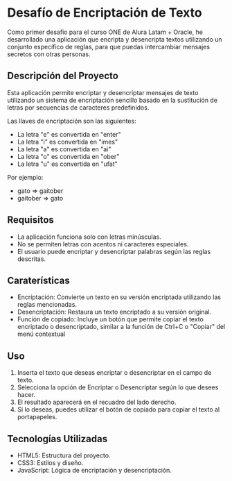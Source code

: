 <h1>Desafío de Encriptación de Texto</h1>
<p>Como primer desafio para el curso ONE de Alura Latam + Oracle, he desarrollado una aplicación que encripta y desencripta textos utilizando un conjunto específico de reglas, para que puedas intercambiar mensajes secretos con otras personas. </p>
<h2>Descripción del Proyecto</h2>
<p>Esta aplicación permite encriptar y desencriptar mensajes de texto utilizando un sistema de encriptación sencillo basado en la sustitución de letras por secuencias de caracteres predefinidos.

Las llaves de encriptación son las siguientes:</p>
<ul>
  <li>La letra "e" es convertida en "enter"</li>
  <li>La letra "i" es convertida en "imes"</li>
  <li>La letra "a" es convertida en "ai"</li>
  <li>La letra "o" es convertida en "ober"</li>
  <li>La letra "u" es convertida en "ufat"</li>
</ul>
<p>Por ejemplo:</p>
<ul>
  <li>gato => gaitober</li>
  <li>gaitober => gato</li>
</ul>
<h2>Requisitos</h2>
  <ul>
    <li>La aplicación funciona solo con letras minúsculas.</li>
    <li>No se permiten letras con acentos ni caracteres especiales.</li>
    <li>El usuario puede encriptar y desencriptar palabras según las reglas descritas.</li>
  </ul>
  <h2>Caraterísticas</h2>
  <ul>
    <li>Encriptación: Convierte un texto en su versión encriptada utilizando las reglas mencionadas.</li>
    <li>Desencriptación: Restaura un texto encriptado a su versión original.</li>
    <li>Función de copiado: Incluye un botón que permite copiar el texto encriptado o desencriptado, similar a la función de Ctrl+C o "Copiar" del menú contextual</li>
  </ul>
  <h2>Uso</h2>
<ol>
  <li>Inserta el texto que deseas encriptar o desencriptar en el campo de texto.</li>
  <li>Selecciona la opción de Encriptar o Desencriptar según lo que desees hacer.</li>
  <li>El resultado aparecerá en el recuadro del lado derecho.</li>
  <li>Si lo deseas, puedes utilizar el botón de copiado para copiar el texto al portapapeles.</li>
</ol>
<h2>Tecnologías Utilizadas</h2>
<ul>
  <li>HTML5: Estructura del proyecto.</li>
  <li>CSS3: Estilos y diseño.</li>
  <li>JavaScript: Lógica de encriptación y desencriptación.</li>
</ul>


